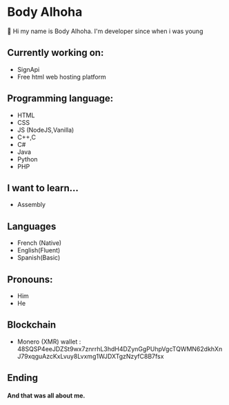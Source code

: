 # Body Alhoha
👋 Hi my name is Body Alhoha. I'm developer since when i was young
## Currently working on:
- SignApi
- Free html web hosting platform

## Programming language:
- HTML
- CSS
- JS (NodeJS,Vanilla)
- C++,C
- C#
- Java
- Python
- PHP

## I want to learn...
- Assembly

## Languages
- French (Native)
- English(Fluent)
- Spanish(Basic)

## Pronouns:
- Him
- He

## Blockchain

- Monero (XMR) wallet : 48SQSP4eeJDZSt9wx7znrrhL3hdH4DZynGgPUhpVgcTQWMN62dkhXnJ79xqguAzcKxLvuy8Lvxmg1WJDXTgzNzyfC8B7fsx

## Ending
#### And that was all about me.
